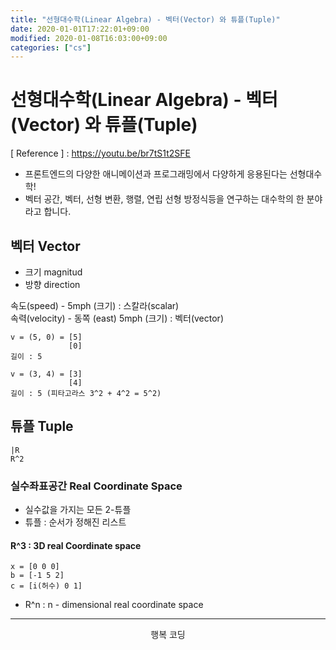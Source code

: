 ```yaml
---
title: "선형대수학(Linear Algebra) - 벡터(Vector) 와 튜플(Tuple)"
date: 2020-01-01T17:22:01+09:00
modified: 2020-01-08T16:03:00+09:00
categories: ["cs"]
---
```


# 선형대수학(Linear Algebra) - 벡터(Vector) 와 튜플(Tuple)

[ Reference ] : https://youtu.be/br7tS1t2SFE

- 프론트엔드의 다양한 애니메이션과 프로그래밍에서 다양하게 응용된다는 선형대수학!
- 벡터 공간, 벡터, 선형 변환, 행렬, 연립 선형 방정식등을 연구하는 대수학의 한 분야라고 합니다.

## 벡터 Vector

- 크기 magnitud
- 방향 direction

속도(speed) - 5mph (크기) : 스칼라(scalar)  
속력(velocity) - 동쪽 (east) 5mph (크기) : 벡터(vector)

```t
v = (5, 0) = [5]
             [0]
길이 : 5
```

```t
v = (3, 4) = [3]
             [4]
길이 : 5 (피타고라스 3^2 + 4^2 = 5^2)
```

## 튜플 Tuple

```t
|R  
R^2
```

### 실수좌표공간 Real Coordinate Space

- 실수값을 가지는 모든 2-튜플
- 튜플 : 순서가 정해진 리스트

#### R^3 : 3D real Coordinate space

```t
x = [0 0 0]  
b = [-1 5 2]  
c = [i(허수) 0 1]
```

- R^n : n - dimensional real coordinate space

---

<p style="text-align: center">행복 코딩</p>

